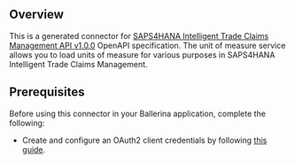 ## Overview
This is a generated connector for [SAPS4HANA Intelligent Trade Claims Management API v1.0.0](https://help.sap.com/viewer/902b9d277dfe48fea582d28849d54935/CURRENT/en-US) OpenAPI specification.
The unit of measure service allows you to load units of measure for various purposes in SAPS4HANA Intelligent Trade Claims Management.

## Prerequisites

Before using this connector in your Ballerina application, complete the following:

* Create and configure an OAuth2 client credentials by following [this guide](https://help.sap.com/viewer/b865ed651e414196b39f8922db2122c7/LATEST/en-US/7aefa21a65f94b25b7e639c3931b6f83.html).

